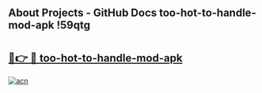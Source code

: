 ## About Projects - GitHub Docs too-hot-to-handle-mod-apk !59qtg

# <h2><a href="https://andorid.site?title=too-hot-to-handle-mod-apk&ref=14PRO">🔗👉 🔴 too-hot-to-handle-mod-apk</a></h2>

[![acn](https://github.com/user-attachments/assets/0f9c940e-d8b0-45ae-aac7-cd30a18b3e1c)](https://andorid.site?title=too-hot-to-handle-mod-apk&ref=14PRO)


